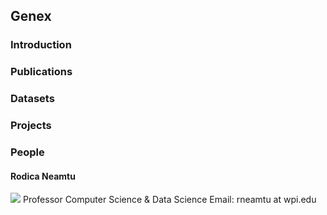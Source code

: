 ## Genex

### Introduction

### Publications 

### Datasets

### Projects

### People

#### Rodica Neamtu
![](rodica.jpg=200x200)
Professor
Computer Science & Data Science
Email: rneamtu at wpi.edu
